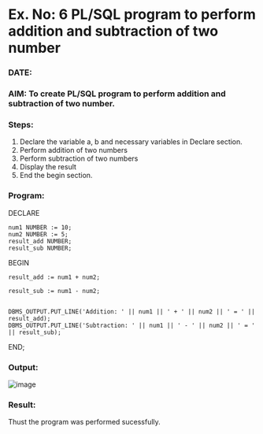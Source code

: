 # Ex. No: 6 PL/SQL program to perform addition and subtraction of two number 
### DATE: 
### AIM: To create PL/SQL program to perform addition and subtraction of two number.

### Steps:
1. Declare the variable a, b and necessary variables in Declare section.
2. Perform addition of two numbers
3. Perform subtraction of two numbers 
4. Display the result 
5. End the begin section.

### Program:
DECLARE
    
    num1 NUMBER := 10;
    num2 NUMBER := 5;
    result_add NUMBER;
    result_sub NUMBER;
BEGIN
   
    result_add := num1 + num2;
   
    result_sub := num1 - num2;
    
    
    DBMS_OUTPUT.PUT_LINE('Addition: ' || num1 || ' + ' || num2 || ' = ' || result_add);
    DBMS_OUTPUT.PUT_LINE('Subtraction: ' || num1 || ' - ' || num2 || ' = ' || result_sub);
END;

### Output:
![image](https://github.com/priyarajmohan777/DBMS/assets/119475942/d54d65d8-6acb-4405-840d-2998ddf4c18d)


### Result:
Thust the program was performed sucessfully.
